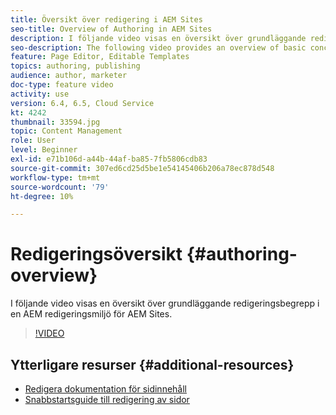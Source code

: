 ```yaml
---
title: Översikt över redigering i AEM Sites
seo-title: Overview of Authoring in AEM Sites
description: I följande video visas en översikt över grundläggande redigeringsbegrepp i en AEM författarmiljö. Den använder platskonsolen som grund.
seo-description: The following video provides an overview of basic concepts of authoring in an AEM author environment. It uses the Sites console as a basis.
feature: Page Editor, Editable Templates
topics: authoring, publishing
audience: author, marketer
doc-type: feature video
activity: use
version: 6.4, 6.5, Cloud Service
kt: 4242
thumbnail: 33594.jpg
topic: Content Management
role: User
level: Beginner
exl-id: e71b106d-a44b-44af-ba85-7fb5806cdb83
source-git-commit: 307ed6cd25d5be1e54145406b206a78ec878d548
workflow-type: tm+mt
source-wordcount: '79'
ht-degree: 10%

---
```


# Redigeringsöversikt {#authoring-overview}

I följande video visas en översikt över grundläggande redigeringsbegrepp i en AEM redigeringsmiljö för AEM Sites.

>[!VIDEO](https://video.tv.adobe.com/v/33594?quality=12&learn=on)

## Ytterligare resurser {#additional-resources}

* [Redigera dokumentation för sidinnehåll](https://experienceleague.adobe.com/docs/experience-manager-cloud-service/sites/authoring/fundamentals/editing-content.html)
* [Snabbstartsguide till redigering av sidor](https://experienceleague.adobe.com/docs/experience-manager-cloud-service/sites/authoring/getting-started/quick-start.html)
